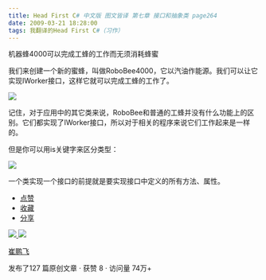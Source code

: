 ```yaml
---
title: Head First C# 中文版 图文皆译 第七章 接口和抽象类 page264
date: 2009-03-21 18:28:00
tags: 我翻译的Head First C#（习作）
---
```

机器蜂4000可以完成工蜂的工作而无须消耗蜂蜜

  

我们来创建一个新的蜜蜂，叫做RoboBee4000，它以汽油作能源。我们可以让它实现IWorker接口，这样它就可以完成工蜂的工作了。

  

![](https://p-blog.csdn.net/images/p_blog_csdn_net/cuipengfei1/EntryImages/20090321/2009-03-21_18-05-04.jpg)

记住，对于应用中的其它类来说，RoboBee和普通的工蜂并没有什么功能上的区别。它们都实现了IWorker接口，所以对于相关的程序来说它们工作起来是一样的。

  

但是你可以用is关键字来区分类型：

  

![](https://p-blog.csdn.net/images/p_blog_csdn_net/cuipengfei1/EntryImages/20090321/2009-03-21_18-16-50.jpg)

一个类实现一个接口的前提就是要实现接口中定义的所有方法、属性。

  * [ 点赞  ](javascript:;)
  * [ 收藏  ](javascript:;)
  * [ 分享 ](javascript:;)

[ ![](https://profile.csdnimg.cn/5/2/5/3_cuipengfei1)
![](https://g.csdnimg.cn/static/user-reg-year/1x/11.png)
](https://blog.csdn.net/cuipengfei1)

[ 崔鹏飞 ](https://blog.csdn.net/cuipengfei1)

发布了127 篇原创文章  ·  获赞 8  ·  访问量 74万+

